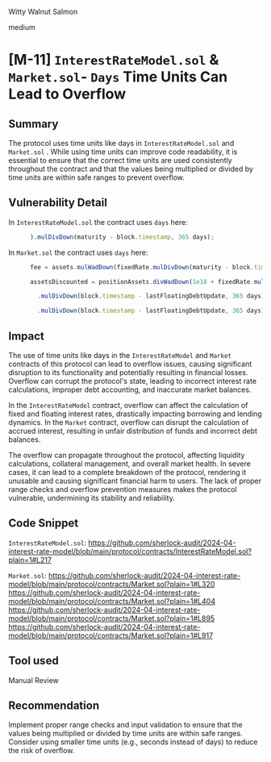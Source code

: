 Witty Walnut Salmon

medium

# [M-11] `InterestRateModel.sol` & `Market.sol`- `Days` Time Units Can Lead to Overflow

## Summary

The protocol uses time units like days in `InterestRateModel.sol` and `Market.sol` . While using time units can improve code readability, it is essential to ensure that the correct time units are used consistently throughout the contract and that the values being multiplied or divided by time units are within safe ranges to prevent overflow.

## Vulnerability Detail
In `InterestRateModel.sol` the contract uses `days` here:
```javascript 
      ).mulDivDown(maturity - block.timestamp, 365 days);
```
In `Market.sol` the contract uses `days` here:
```javascript 
      fee = assets.mulWadDown(fixedRate.mulDivDown(maturity - block.timestamp, 365 days));
```
```javascript
      assetsDiscounted = positionAssets.divWadDown(1e18 + fixedRate.mulDivDown(maturity - block.timestamp, 365 days));
```
```javascript
        .mulDivDown(block.timestamp - lastFloatingDebtUpdate, 365 days) (line 895)
```
```javascript
        .mulDivDown(block.timestamp - lastFloatingDebtUpdate, 365 days) (line917)
```

## Impact

The use of time units like days in the `InterestRateModel` and `Market` contracts of this protocol can lead to overflow issues, causing significant disruption to its functionality and potentially resulting in financial losses. Overflow can corrupt the protocol's state, leading to incorrect interest rate calculations, improper debt accounting, and inaccurate market balances.

In the `InterestRateModel` contract, overflow can affect the calculation of fixed and floating interest rates, drastically impacting borrowing and lending dynamics. In the `Market` contract, overflow can disrupt the calculation of accrued interest, resulting in unfair distribution of funds and incorrect debt balances.

The overflow can propagate throughout the protocol, affecting liquidity calculations, collateral management, and overall market health. In severe cases, it can lead to a complete breakdown of the protocol, rendering it unusable and causing significant financial harm to users. The lack of proper range checks and overflow prevention measures makes the protocol vulnerable, undermining its stability and reliability.

## Code Snippet

`InterestRateModel.sol`:
https://github.com/sherlock-audit/2024-04-interest-rate-model/blob/main/protocol/contracts/InterestRateModel.sol?plain=1#L217

`Market.sol`:
https://github.com/sherlock-audit/2024-04-interest-rate-model/blob/main/protocol/contracts/Market.sol?plain=1#L320
https://github.com/sherlock-audit/2024-04-interest-rate-model/blob/main/protocol/contracts/Market.sol?plain=1#L404
https://github.com/sherlock-audit/2024-04-interest-rate-model/blob/main/protocol/contracts/Market.sol?plain=1#L895
https://github.com/sherlock-audit/2024-04-interest-rate-model/blob/main/protocol/contracts/Market.sol?plain=1#L917

## Tool used

Manual Review

## Recommendation
Implement proper range checks and input validation to ensure that the values being multiplied or divided by time units are within safe ranges. Consider using smaller time units (e.g., seconds instead of days) to reduce the risk of overflow.